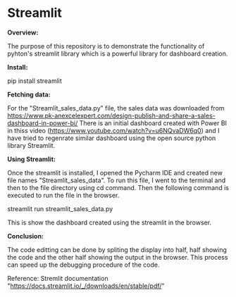 # Streamlit

**Overview:**

The purpose of this repository is to demonstrate the functionality of pyhton's streamlit library which is a powerful library for dashboard creation.

**Install:**

pip install streamlit

**Fetching data:**

For the "Streamlit_sales_data.py" file, the sales data was downloaded from https://www.pk-anexcelexpert.com/design-publish-and-share-a-sales-dashboard-in-power-bi/
There is an initial dashboard created with Power BI in thiss video (https://www.youtube.com/watch?v=u6NQvaDW6q0) and I have tried to regenrate similar dashboard using the open source python library Streamlit.

**Using Streamlit:**

Once the streamlit is installed, I opened the Pycharm IDE and created new file names "Streamlit_sales_data". To run this file, I went to the terminal and then to the file directory using cd command. Then the following command is executed to run the file in the browser.

streamlit run streamlit_sales_data.py

This is show the dashboard created using the streamlit in the browser.


**Conclusion:**

The code editting can be done by spliting the display into half, half showing the code and the other half showing the output in the browser. This process can speed up the debugging procedure of the code.

Reference: Stremlit documentation "https://docs.streamlit.io/_/downloads/en/stable/pdf/"

